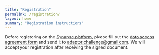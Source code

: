 ```yaml
---
title: "Registration"
permalink: /registration/
layout: home
summary: "Registration instructions"
---
```


Before registering on the [Synapse platform](https://www.synapse.org/AdaptOR_Challenge_2021_MICCAI), please fill out the <a href="/assets/files/Data_Access_Agreement_AdaptOR21.pdf">data access agreement form</a> and send it to [adaptor.challenge@gmail.com](mailto:adaptor.challenge@gmail.com). We will accept your registration after receiving the signed document.